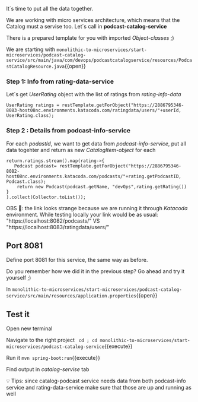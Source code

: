It´s time to put all the data together.

We are working with micro services architecture, which means that the Catalog must a servise too. Let´s call in **podcast-catalog-service**

There is a prepared template for you with imported *Object-classes* ;)

We are starting with  `monolithic-to-microservices/start-microservices/podcast-catalog-service/src/main/java/com/devops/podcastcatalogservice/resources/PodcastCatalogResource.java`{{open}}

### Step 1: Info from rating-data-service

Let´s get *UserRating* object with the list of ratings from *rating-info-data*

```
UserRating ratings = restTemplate.getForObject("https://2886795346-8083-host08nc.environments.katacoda.com/ratingdata/users/"+userId, UserRating.class);   

```

### Step 2 : Details from podcast-info-service

For each *podastId*, we want to get data from *podcast-info-service*, put all data togehter and return as new *CatalogItem-object* for each 

```
return.ratings.stream().map(rating->{
   Podcast podcast= restTemplate.getForObject("https://2886795346-8082-host08nc.environments.katacoda.com/podcasts/"+rating.getPodcastID, Podcast.class);
    return new Podcast(podcast.getName, "devOps",rating.getRating())
}
).collect(Collector.toList());

```

OBS 👾: the link looks strange because we are running it through *Katacoda* environment. While testing locally your link would be as usual: "https://localhost:8082/podcasts/" VS "https://localhost:8083/ratingdata/users/"


## Port 8081

Define port 8081 for this service, the same way as before.

Do you remember how we did it in the previous step? Go ahead and try it yourself ;) 

In `monolithic-to-microservices/start-microservices/podcast-catalog-service/src/main/resources/application.properties`{{open}} 

## Test it 

Open new terminal

Navigate to the right project ` cd ; cd monolithic-to-microservices/start-microservices/podcast-catalog-service`{{execute}}

Run it `mvn spring-boot:run`{{execute}}

Find output in *catalog-servise* tab

💡 Tips: since catalog-podcast service needs data from both podcast-info service and rating-data-service make sure that those are up and running as well 